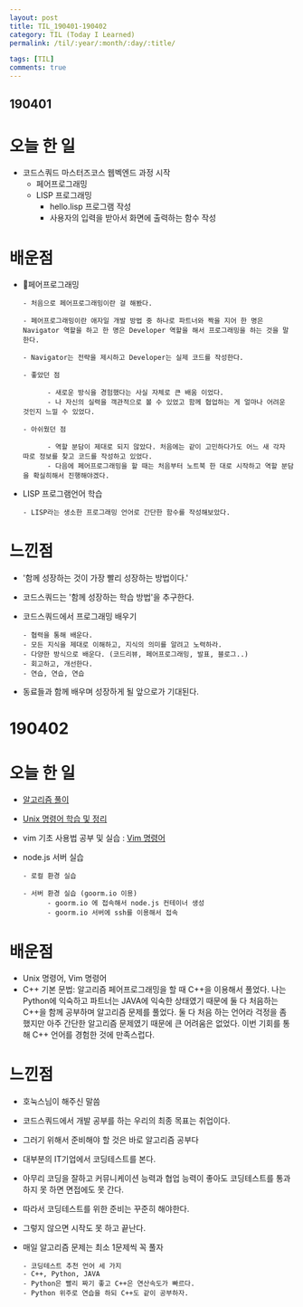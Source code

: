 ```yaml
---
layout: post
title: TIL_190401-190402
category: TIL (Today I Learned)
permalink: /til/:year/:month/:day/:title/

tags: [TIL]
comments: true
---
```

## 190401

# 오늘 한 일
- 코드스쿼드 마스터즈코스 웹벡엔드 과정 시작
     - 페어프로그래밍
     - LISP 프로그래밍
       - hello.lisp 프로그램 작성
       - 사용자의 입력을 받아서 화면에 출력하는 함수 작성 

# 배운점
- 페어프로그래밍

      - 처음으로 페어프로그래밍이란 걸 해봤다.

      - 페어프로그래밍이란 애자일 개발 방법 중 하나로 파트너와 짝을 지어 한 명은 Navigator 역할을 하고 한 명은 Developer 역할을 해서 프로그래밍을 하는 것을 말한다.
      
      - Navigator는 전략을 제시하고 Developer는 실제 코드를 작성한다.

      - 좋았던 점

            - 새로운 방식을 경험했다는 사실 자체로 큰 배움 이었다.
            - 나 자신의 실력을 객관적으로 볼 수 있었고 함께 협업하는 게 얼마나 어려운 것인지 느낄 수 있었다.

      - 아쉬웠던 점

            - 역할 분담이 제대로 되지 않았다. 처음에는 같이 고민하다가도 어느 새 각자 따로 정보를 찾고 코드를 작성하고 있었다.
            - 다음에 페어프로그래밍을 할 때는 처음부터 노트북 한 대로 시작하고 역할 분담을 확실히해서 진행해야겠다.

- LISP 프로그램언어 학습

      - LISP라는 생소한 프로그래밍 언어로 간단한 함수를 작성해보았다.


# 느낀점

- '함께 성장하는 것이 가장 빨리 성장하는 방법이다.'
- 코드스쿼드는 '함께 성장하는 학습 방법'을 추구한다.
- 코드스쿼드에서 프로그래밍 배우기
      
      - 협력을 통해 배운다.
      - 모든 지식을 제대로 이해하고, 지식의 의미를 알려고 노력하라.
      - 다양한 방식으로 배운다. (코드리뷰, 페어프로그래밍, 발표, 블로그..)
      - 회고하고, 개선한다.
      - 연습, 연습, 연습
- 동료들과 함께 배우며 성장하게 될 앞으로가 기대된다.


# 190402

# 오늘 한 일

- [알고리즘 풀이](https://github.com/sonypark/Algorithm-playground)

- [Unix 명령어 학습 및 정리](https://github.com/sonypark/CodeSquad_WebBackendJS/blob/master/step1-2/2019-04-02-UnixCommands.md)

- vim 기초 사용법 공부 및 실습 : [Vim 명령어](https://github.com/sonypark/CodeSquad_WebBackendJS/blob/master/step1-2/2019-04-02-VImCommands.md)

- node.js 서버 실습
      
      - 로컬 환경 실습
      
      - 서버 환경 실습 (goorm.io 이용)
            - goorm.io 에 접속해서 node.js 컨테이너 생성
            - goorm.io 서버에 ssh를 이용해서 접속


# 배운점

- Unix 명령어, Vim 명령어
- C++ 기본 문법: 알고리즘 페어프로그래밍을 할 때 C++을 이용해서 풀었다. 나는 Python에 익숙하고 파트너는 JAVA에 익숙한 상태였기 때문에 둘 다 처음하는 C++을 함께 공부하며 알고리즘 문제를 풀었다. 둘 다 처음 하는 언어라 걱정을 좀 했지만 아주 간단한 알고리즘 문제였기 때문에 큰 어려움은 없었다. 이번 기회를 통해 C++ 언어를 경험한 것에 만족스럽다.

# 느낀점
- 호눅스님이 해주신 말씀
- 코드스쿼드에서 개발 공부를 하는 우리의 최종 목표는 취업이다.
- 그러기 위해서 준비해야 할 것은 바로 알고리즘 공부다
- 대부분의 IT기업에서 코딩테스트를 본다.
- 아무리 코딩을 잘하고 커뮤니케이션 능력과 협업 능력이 좋아도 코딩테스트를 통과하지 못 하면 면접에도 못 간다.
- 따라서 코딩테스트를 위한 준비는 꾸준히 해야한다.
- 그렇지 않으면 시작도 못 하고 끝난다.
- 매일 알고리즘 문제는 최소 1문제씩 꼭 풀자

      - 코딩테스트 추천 언어 세 가지
      - C++, Python, JAVA
      - Python은 빨리 짜기 좋고 C++은 연산속도가 빠르다.
      - Python 위주로 연습을 하되 C++도 같이 공부하자.
